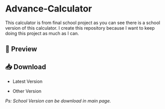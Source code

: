 # Advance-Calculator

This calculator is from final school project as you can see there is a school version of this calculator.
I create this repository because I want to keep doing this project as much as I can.

## 📱 Preview


## 📥 Download

* Latest Version

* Other Version


_Ps: School Version can be download in main page._
